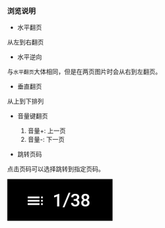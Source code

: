 ### 浏览说明

- 水平翻页

从左到右翻页

- 水平逆向

与`水平翻页`大体相同，但是在两页图片时会从右到左翻页。

- 垂直翻页

从上到下排列

- 音量键翻页

  1. 音量+: 上一页
  2. 音量-: 下一页

- 跳转页码

点击页码可以选择跳转到指定页码。

![page](page.png)